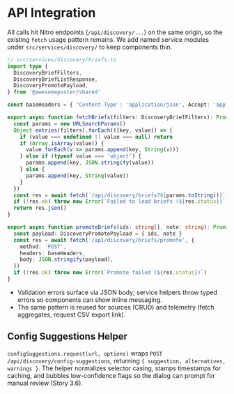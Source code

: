 # API Integration
All calls hit Nitro endpoints (`/api/discovery/...`) on the same origin, so the existing `fetch` usage pattern remains. We add named service modules under `src/services/discovery/` to keep components thin.

```ts
// src/services/discovery/briefs.ts
import type {
  DiscoveryBriefFilters,
  DiscoveryBriefListResponse,
  DiscoveryPromotePayload,
} from '@awesomeposter/shared'

const baseHeaders = { 'Content-Type': 'application/json', Accept: 'application/json' }

export async function fetchBriefs(filters: DiscoveryBriefFilters): Promise<DiscoveryBriefListResponse> {
  const params = new URLSearchParams()
  Object.entries(filters).forEach(([key, value]) => {
    if (value === undefined || value === null) return
    if (Array.isArray(value)) {
      value.forEach(v => params.append(key, String(v)))
    } else if (typeof value === 'object') {
      params.append(key, JSON.stringify(value))
    } else {
      params.append(key, String(value))
    }
  })
  const res = await fetch(`/api/discovery/briefs?${params.toString()}`, { headers: baseHeaders })
  if (!res.ok) throw new Error(`Failed to load briefs (${res.status})`)
  return res.json()
}

export async function promoteBriefs(ids: string[], note: string): Promise<void> {
  const payload: DiscoveryPromotePayload = { ids, note }
  const res = await fetch('/api/discovery/briefs/promote', {
    method: 'POST',
    headers: baseHeaders,
    body: JSON.stringify(payload),
  })
  if (!res.ok) throw new Error(`Promote failed (${res.status})`)
}
```

- Validation errors surface via JSON body; service helpers throw typed errors so components can show inline messaging.
- The same pattern is reused for sources (CRUD) and telemetry (fetch aggregates, request CSV export link).

## Config Suggestions Helper
`configSuggestions.request(url, options)` wraps `POST /api/discovery/config-suggestions`, returning `{ suggestion, alternatives, warnings }`. The helper normalizes selector casing, stamps timestamps for caching, and bubbles low-confidence flags so the dialog can prompt for manual review (Story 3.6).
